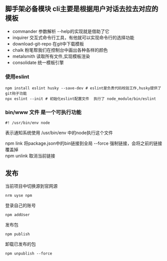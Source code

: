 ## 脚手架必备模块  cli主要是根据用户对话去拉去对应的模板
- commander      参数解析 --help的实现就是借助了它
- inquirer       交互式命令行工具，有他就可以实现命令行的选择功能
- download-git-repo  在git中下载模板  
- chalk   粉笔帮我们在控制台中画出各种各样的颜色
- metalsmith  读取所有文件,实现模板渲染  
- consolidate  统一模板引擎  

### 使用eslint 
```
npm install eslint husky --save-dev # eslint是负责代码校验工作,husky提供了git钩子功能
npx eslint --init # 初始化eslint配置文件  执行了 node_module/bin/eslint  
```

### bin/www 文件 是一个可执行功能
```
#! /usr/bin/env node 
```
表示通知系统使用 /usr/bin/env 中的node执行这个文件  

npm link     将package.json中的bin链接到全局   --force 强制链接，会将之前的链接覆盖掉   
npm unlink   取消当前链接   

## 发布 
当前项目中切换源到官网源   
```
nrm uyse npm
```
登录自己的账号
``` 
npm addUser  
```
发布包
```
npm publish
```
卸载已发布的包
```
npm unpublish --force
```
